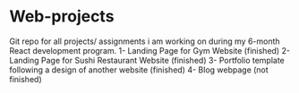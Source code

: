 # Web-projects
Git repo for all projects/ assignments i am working on during my 6-month React development program.
1- Landing Page for Gym Website (finished)
2- Landing Page for Sushi Restaurant Website (finished)
3- Portfolio template following a design of another website (finished)
4- Blog webpage (not finished)
